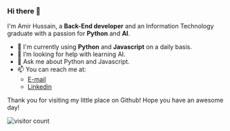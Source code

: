 ### Hi there 👋

<!--
**consDev/consDev** is a ✨ _special_ ✨ repository because its `README.md` (this file) appears on your GitHub profile.

Here are some ideas to get you started:
-->
I'm Amir Hussain, a **Back-End developer** and an Information Technology graduate with a passion for **Python** and **AI**.

- 🤩 I'm currently using **Python** and **Javascript** on a daily basis.
- 🤔 I’m looking for help with learning AI.
- 💬 Ask me about Python and Javascript. 
- 📫 You can reach me at: 
  - [E-mail](mailto:amirthedevops@gmail.com)
  - [Linkedin](https://www.linkedin.com/in/amirhussain-meghdadian)
  
Thank you for visiting my little place on Github! Hope you have an awesome day!

![visitor count](https://visitor-badge.glitch.me/badge?page_id=consDev/consDev)

<!--
-  Find some more stuff at https://github.com/AasaiAlangaram
- ⚡ Where to find more of my work:
  - [My website](https://apurvmishra.xyz)
  - [Devpost](https://devpost.com/apurvmishra99)


-->
